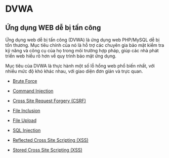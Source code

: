 # DVWA

## Ứng dụng WEB dễ bị tấn công
Ứng dụng web dễ bị tấn công (DVWA) là ứng dụng web PHP/MySQL dễ bị tổn thương. Mục tiêu chính của nó là hỗ trợ các chuyên gia bảo mật kiểm tra kỹ năng và công cụ của họ trong môi trường hợp pháp, giúp các nhà phát triển web hiểu rõ hơn về quy trình bảo mật ứng dụng.

Mục tiêu của DVWA là thực hành một số lỗ hổng web phổ biến nhất, với nhiều mức độ khó khác nhau, với giao diện đơn giản và trực quan.


- [Brute Force](Labs/Brute_Force/Brute_Force.md)

- [Command Injection](Labs/Command%20Injection/command_injection.md)

- [Cross Site Request Forgery (CSRF)](Labs/CRSF/CRSF.md)

- [File Inclusion](Labs/File%20Inclusion/file_inclusion.md)

- [File Upload](Labs/File%20Upload/file_upload.md)

- [SQL Injection](Labs/SQL%20Injection/SQL_injection.md)

- [Reflected Cross Site Scripting (XSS)](Labs/XSS%20Reflect/XSS_reflect.md)

- [Stored Cross Site Scripting (XSS)](Labs/XSS%20Store/XSS_stored.md)